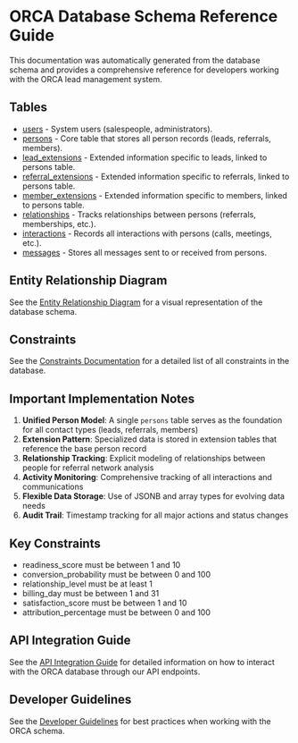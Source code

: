 # ORCA Database Schema Reference Guide

This documentation was automatically generated from the database schema and provides a comprehensive reference for developers working with the ORCA lead management system.

## Tables

* [users](users.md) - System users (salespeople, administrators).
* [persons](persons.md) - Core table that stores all person records (leads, referrals, members).
* [lead_extensions](lead_extensions.md) - Extended information specific to leads, linked to persons table.
* [referral_extensions](referral_extensions.md) - Extended information specific to referrals, linked to persons table.
* [member_extensions](member_extensions.md) - Extended information specific to members, linked to persons table.
* [relationships](relationships.md) - Tracks relationships between persons (referrals, memberships, etc.).
* [interactions](interactions.md) - Records all interactions with persons (calls, meetings, etc.).
* [messages](messages.md) - Stores all messages sent to or received from persons.

## Entity Relationship Diagram

See the [Entity Relationship Diagram](erd.md) for a visual representation of the database schema.

## Constraints

See the [Constraints Documentation](constraints.md) for a detailed list of all constraints in the database.

## Important Implementation Notes

1. **Unified Person Model**: A single `persons` table serves as the foundation for all contact types (leads, referrals, members)
2. **Extension Pattern**: Specialized data is stored in extension tables that reference the base person record
3. **Relationship Tracking**: Explicit modeling of relationships between people for referral network analysis
4. **Activity Monitoring**: Comprehensive tracking of all interactions and communications
5. **Flexible Data Storage**: Use of JSONB and array types for evolving data needs
6. **Audit Trail**: Timestamp tracking for all major actions and status changes

## Key Constraints

* readiness_score must be between 1 and 10
* conversion_probability must be between 0 and 100
* relationship_level must be at least 1
* billing_day must be between 1 and 31
* satisfaction_score must be between 1 and 10
* attribution_percentage must be between 0 and 100

## API Integration Guide

See the [API Integration Guide](api_integration.md) for detailed information on how to interact with the ORCA database through our API endpoints.

## Developer Guidelines

See the [Developer Guidelines](developer_guidelines.md) for best practices when working with the ORCA schema. 